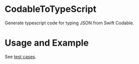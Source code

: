 # CodableToTypeScript

Generate typescript code for typing JSON from Swift Codable.

# Usage and Example

See [test cases](Tests/CodableToTypeScriptTests/Generate/GenerateExampleTests.swift).
 

